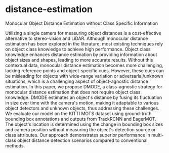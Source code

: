 # distance-estimation
Monocular Object Distance Estimation without Class Specific Information

Utilizing a single camera for measuring object distances is a cost-effective alternative to stereo-vision and LiDAR. Although monocular distance estimation has been explored in the literature, most existing techniques rely on object class knowledge to achieve high performance. Object class knowledge enhances distance estimation by providing information about object sizes and shapes, leading to more accurate results. Without this contextual data, monocular distance estimation becomes more challenging, lacking reference points and object-specific cues. However, these cues can be misleading for objects with wide-range variation or adversarial/unknown situations, which is a challenging aspect of object-agnostic distance estimation. In this paper, we propose DMODE, a class-agnostic strategy for monocular distance estimation that does not require object class knowledge. DMODE estimates an object's distance by fusing its fluctuation in size over time with the camera's motion, making it adaptable to various object detectors and unknown objects, thus addressing these challenges. We evaluate our model on the KITTI MOTS dataset using ground-truth bounding box annotations and outputs from TrackRCNN and EagerMOT. The object's location is determined using the  change in bounding box sizes and camera position without measuring the object's detection source or class attributes. Our approach demonstrates superior performance in multi-class object distance detection scenarios compared to conventional methods.